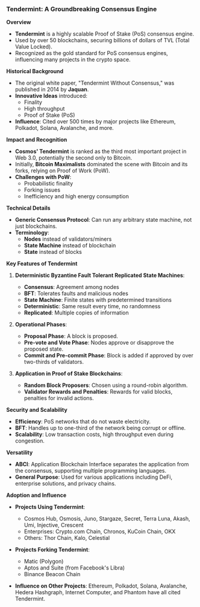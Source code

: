 
### **Tendermint: A Groundbreaking Consensus Engine**

**Overview**
- **Tendermint** is a highly scalable Proof of Stake (PoS) consensus engine.
- Used by over 50 blockchains, securing billions of dollars of TVL (Total Value Locked).
- Recognized as the gold standard for PoS consensus engines, influencing many projects in the crypto space.

**Historical Background**
- The original white paper, "Tendermint Without Consensus," was published in 2014 by **Jaquan**.
- **Innovative Ideas** introduced:
  - Finality
  - High throughput
  - Proof of Stake (PoS)
- **Influence**: Cited over 500 times by major projects like Ethereum, Polkadot, Solana, Avalanche, and more.

**Impact and Recognition**
- **Cosmos' Tendermint** is ranked as the third most important project in Web 3.0, potentially the second only to Bitcoin.
- Initially, **Bitcoin Maximalists** dominated the scene with Bitcoin and its forks, relying on Proof of Work (PoW).
- **Challenges with PoW**:
  - Probabilistic finality
  - Forking issues
  - Inefficiency and high energy consumption



**Technical Details**
- **Generic Consensus Protocol**: Can run any arbitrary state machine, not just blockchains.
- **Terminology**:
  - **Nodes** instead of validators/miners
  - **State Machine** instead of blockchain
  - **State** instead of blocks

**Key Features of Tendermint**
1. **Deterministic Byzantine Fault Tolerant Replicated State Machines**:
   - **Consensus**: Agreement among nodes
   - **BFT**: Tolerates faults and malicious nodes
   - **State Machine**: Finite states with predetermined transitions
   - **Deterministic**: Same result every time, no randomness
   - **Replicated**: Multiple copies of information

2. **Operational Phases**:
   - **Proposal Phase**: A block is proposed.
   - **Pre-vote and Vote Phase**: Nodes approve or disapprove the proposed state.
   - **Commit and Pre-commit Phase**: Block is added if approved by over two-thirds of validators.

3. **Application in Proof of Stake Blockchains**:
   - **Random Block Proposers**: Chosen using a round-robin algorithm.
   - **Validator Rewards and Penalties**: Rewards for valid blocks, penalties for invalid actions.

**Security and Scalability**
- **Efficiency**: PoS networks that do not waste electricity.
- **BFT**: Handles up to one-third of the network being corrupt or offline.
- **Scalability**: Low transaction costs, high throughput even during congestion.

**Versatility**
- **ABCI**: Application Blockchain Interface separates the application from the consensus, supporting multiple programming languages.
- **General Purpose**: Used for various applications including DeFi, enterprise solutions, and privacy chains.

**Adoption and Influence**
- **Projects Using Tendermint**:
  - Cosmos Hub, Osmosis, Juno, Stargaze, Secret, Terra Luna, Akash, Umi, Injective, Crescent
  - Enterprises: Crypto.com Chain, Chronos, KuCoin Chain, OKX
  - Others: Thor Chain, Kalo, Celestial

- **Projects Forking Tendermint**:
  - Matic (Polygon)
  - Aptos and Suite (from Facebook's Libra)
  - Binance Beacon Chain

- **Influence on Other Projects**: Ethereum, Polkadot, Solana, Avalanche, Hedera Hashgraph, Internet Computer, and Phantom have all cited Tendermint.

